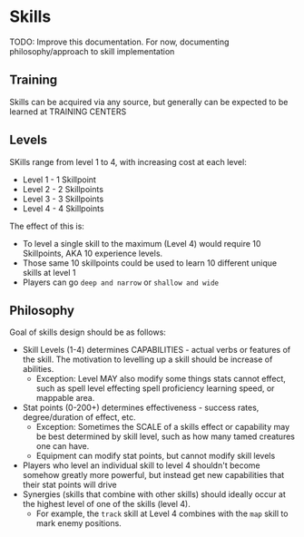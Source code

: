 # Skills

TODO: Improve this documentation. For now, documenting philosophy/approach to skill implementation

## Training

Skills can be acquired via any source, but generally can be expected to be learned at TRAINING CENTERS

## Levels

SKills range from level 1 to 4, with increasing cost at each level:
* Level 1 - 1 Skillpoint
* Level 2 - 2 Skillpoints
* Level 3 - 3 Skillpoints
* Level 4 - 4 Skillpoints

The effect of this is:
* To level a single skill to the maximum (Level 4) would require 10 Skillpoints, AKA 10 experience levels.
* Those same 10 skillpoints could be used to learn 10 different unique skills at level 1
* Players can go `deep and narrow` or `shallow and wide`

## Philosophy

Goal of skills design should be as follows:

* Skill Levels (1-4) determines CAPABILITIES - actual verbs or features of the skill. The motivation to levelling up a skill should be increase of abilities.
  * Exception: Level MAY also modify some things stats cannot effect, such as spell level effecting spell proficiency learning speed, or mappable area.
* Stat points (0-200+) determines effectiveness - success rates, degree/duration of effect, etc.
  * Exception: Sometimes the SCALE of a skills effect or capability may be best determined by skill level, such as how many tamed creatures one can have.
  * Equipment can modify stat points, but cannot modify skill levels
* Players who level an individual skill to level 4 shouldn't become somehow greatly more powerful, but instead get new capabilities that their stat points will drive
* Synergies (skills that combine with other skills) should ideally occur at the highest level of one of the skills (level 4). 
  * For example, the `track` skill at Level 4 combines with the `map` skill to mark enemy positions.
